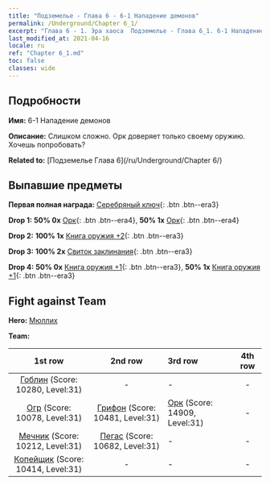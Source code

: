 ```yaml
---
title: "Подземелье - Глава 6 - 6-1 Нападение демонов"
permalink: /Underground/Chapter 6_1/
excerpt: "Глава 6 - 1. Эра хаоса  Подземелье - Глава 6_1. 6-1 Нападение демонов"
last_modified_at: 2021-04-16
locale: ru
ref: "Chapter 6_1.md"
toc: false
classes: wide
---
```


## Подробности

 **Имя:** 6-1 Нападение демонов

 **Описание:** Слишком сложно. Орк доверяет только своему оружию. Хочешь попробовать?

 **Related to:** [Подземелье Глава 6](/ru/Underground/Chapter 6/)

## Выпавшие предметы

 **Первая полная награда:** [Серебряный ключ](/ru/Items/con_693/){: .btn .btn--era3}

 **Drop 1:** **50% 0x** [Орк](/ru/Items/unt_219/){: .btn .btn--era4}, **50% 1x** [Орк](/ru/Items/unt_219/){: .btn .btn--era4}

 **Drop 2:** **100% 1x** [Книга оружия +2](/ru/Items/mat_32/){: .btn .btn--era3}

 **Drop 3:** **100% 2x** [Свиток заклинания](/ru/Items/con_694/){: .btn .btn--era3}

 **Drop 4:** **50% 0x** [Книга оружия +1](/ru/Items/mat_25/){: .btn .btn--era3}, **50% 1x** [Книга оружия +1](/ru/Items/mat_25/){: .btn .btn--era3}


## Fight against Team
 **Hero:** [Мюллих](/ru/heroes/Mullich/)

 **Team:**


  | 1st row | 2nd row | 3rd row | 4th row |
  |:----:|:----:|:----|:----:|
  | [Гоблин](/ru/units/Goblin/) (Score: 10280, Level:31)  | - | - | - |
  | [Огр](/ru/units/Ogre/) (Score: 10078, Level:31)  | [Грифон](/ru/units/Griffin/) (Score: 10481, Level:31)  | [Орк](/ru/units/Orc/) (Score: 14909, Level:31)  | - |
  | [Мечник](/ru/units/Swordsman/) (Score: 10212, Level:31)  | [Пегас](/ru/units/Pegasus/) (Score: 10682, Level:31)  | - | - |
  | [Копейщик](/ru/units/Pikeman/) (Score: 10414, Level:31)  | - | - | - |


